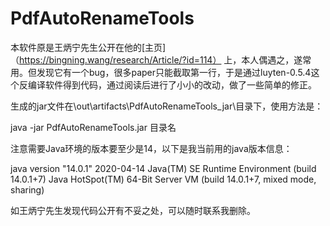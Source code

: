 # PdfAutoRenameTools

本软件原是王炳宁先生公开在他的[主页]（https://bingning.wang/research/Article/?id=114）
上，本人偶遇之，遂常用。但发现它有一个bug，很多paper只能截取第一行，于是通过luyten-0.5.4这个反编译软件得到代码，通过阅读后进行了小小的改动，做了一些简单的修正。

生成的jar文件在\out\artifacts\PdfAutoRenameTools_jar\目录下，使用方法是：

java -jar PdfAutoRenameTools.jar 目录名

注意需要Java环境的版本要至少是14，以下是我当前用的java版本信息：

java version "14.0.1" 2020-04-14
Java(TM) SE Runtime Environment (build 14.0.1+7)
Java HotSpot(TM) 64-Bit Server VM (build 14.0.1+7, mixed mode, sharing)

如王炳宁先生发现代码公开有不妥之处，可以随时联系我删除。

